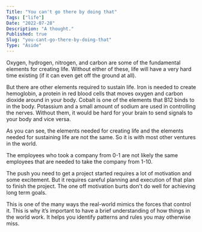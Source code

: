 ```yaml
---
Title: "You can't go there by doing that"
Tags: ["life"]
Date: "2022-07-28"
Description: "A thought."
Published: true
Slug: "you-cant-go-there-by-doing-that"
Type: "Aside"
---
```

Oxygen, hydrogen, nitrogen, and carbon are some of the fundamental elements for creating life. Without either of these, life will have a very hard time existing (if it can even get off the ground at all).

But there are other elements required to sustain life. Iron is needed to create hemoglobin, a protein in red blood cells that moves oxygen and carbon dioxide around in your body. Cobalt is one of the elements that B12 binds to in the body. Potassium and a small amount of sodium are used in controlling the nerves. Without them, it would be hard for your brain to send signals to your body and vice versa.

As you can see, the elements needed for creating life and the elements needed for sustaining life are not the same. So it is with most other ventures in the world.

The employees who took a company from 0-1 are not likely the same employees that are needed to take the company from 1-10.

The push you need to get a project started requires a lot of motivation and some excitement. But it requires careful planning and execution of that plan to finish the project. The one off motivation burts don't do well for achieving long term goals.

This is one of the many ways the real-world mimics the forces that control it. This is why it’s important to have a brief understanding of how things in the world work. It helps you identify patterns and rules you may otherwise miss.